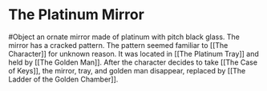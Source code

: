 # The Platinum Mirror
#Object 
an ornate mirror made of platinum with pitch black glass. The mirror has a cracked pattern. The pattern seemed familiar to [[The Character]] for unknown reason. It was located in [[The Platinum Tray]] and held by [[The Golden Man]]. After the character decides to take [[The Case of Keys]], the mirror, tray, and golden man disappear, replaced by [[The Ladder of the Golden Chamber]].
